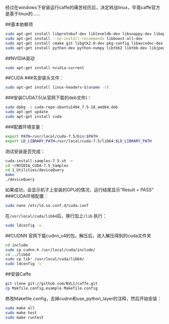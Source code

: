 经过在windows下安装运行caffe的痛苦经历后，决定转战linux，毕竟caffe官方是基于linux的……

##基本依赖项
```bash
sudo apt-get install libprotobuf-dev libleveldb-dev libsnappy-dev libopencv-dev libhdf5-serial-dev protobuf-compiler libatlas-base-dev libgflags-dev liggoogle-glog-dev liblmdb-dev libopencv-dev 
sudo apt-get install --no-install-recommends libboost-all-dev
sudo apt-get install cmake git libgtk2.0-dev pkg-config libavcodec-dev libavformat-dev libswscale-dev
sudo apt-get install python-dev python-numpy libtbb2 libtbb-dev libjpeg-dev libpng-dev libtiff-dev libjasper-dev libdc1394-22-dev
```

##NVIDIA驱动
```bash
sudo apt-get install nvidia-current
```

##CUDA
###先安装头文件：
```bash
sudo apt-get install linux-headers-$(uname -r)
```
###安装CUDA7.5(从官网下载的deb文件)：
```bash
sudo dpkg -i cuda-repo-ubuntu1404_7.5-18_amd64.deb  
sudo apt-get update  
sudo apt-get install cuda
```
###配置环境变量：
```bash
export PATH=/usr/local/cuda-7.5/bin:$PATH  
export LD_LIBRARY_PATH=/usr/local/cuda-7.5/lib64:$LD_LIBRARY_PATH
```
测试安装是否完成：
```bash
cuda-install-samples-7.5.sh  ~  
cd ~/NVIDIA_CUDA-7.5_Samples  
cd 1_Utilities/deviceQuery  
make
./deviceQuery
```
如果成功，会显示机子上安装的GPU的情况，运行结尾显示“Result = PASS”
###CUDA环境配置：
```bash
sudo nano /etc/ld.so.conf.d/cuda.conf
```
在`/usr/local/cuda/lib64`后，换行加上`/lib`
执行：
```bash
sudo ldconfig -v
```

##CUDNN
官网下载cudnn_v4的包，解压后，进入解压得到的cuda文件夹
```bash
cd include
sudo cp cudnn.h /usr/local/cuda/include/
cd ../lib64
sudo cp lib* /usr/local/cuda/lib64/
sudo ldconfig -v
```

##安装Caffe
```bash
git clone git://github.com/BVLC/caffe.git
cp Makfile.config.example Makefile.config
```
修改Makefile.config，去掉cudnn和use_python_layer的注释，然后开始安装：
```bash
sudo make all
sudo make test
sudo make runtest
```
